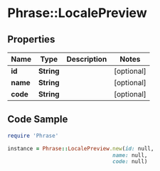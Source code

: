 # Phrase::LocalePreview

## Properties

Name | Type | Description | Notes
------------ | ------------- | ------------- | -------------
**id** | **String** |  | [optional] 
**name** | **String** |  | [optional] 
**code** | **String** |  | [optional] 

## Code Sample

```ruby
require 'Phrase'

instance = Phrase::LocalePreview.new(id: null,
                                 name: null,
                                 code: null)
```


